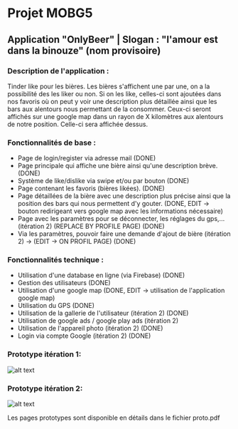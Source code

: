 # Projet MOBG5 

## Application "OnlyBeer" | Slogan : "l'amour est dans la binouze" (nom provisoire)

### Description de l'application : 

Tinder like pour les bières. Les bières s'affichent une par une, on a la possibilité des les liker ou non. Si on les like, celles-ci sont ajoutées
dans nos favoris où on peut y voir une description plus détaillée ainsi que les bars aux alentours nous permettant de la consommer. Ceux-ci seront affichés sur une google map dans un rayon de X kilomètres aux alentours de notre position. Celle-ci sera affichée dessus.  

### Fonctionnalités de base : 

- Page de login/register via adresse mail (DONE)
- Page principale qui affiche une bière ainsi qu'une description brève. (DONE)
- Système de like/dislike via swipe et/ou par bouton (DONE)
- Page contenant les favoris (bières likées). (DONE)
- Page détaillées de la bière avec une description plus précise ainsi que la position des bars qui nous permettent d'y gouter. (DONE, EDIT -> bouton redirigeant vers google map avec les informations nécessaire)  
- Page avec les paramètres pour se déconnecter, les réglages du gps,... (itération 2) (REPLACE BY PROFILE PAGE) (DONE)
- Via les paramètres, pouvoir faire une demande d'ajout de bière (itération 2) -> (EDIT -> ON PROFIL PAGE) (DONE)

### Fonctionnalités technique : 

- Utilisation d'une database en ligne (via Firebase) (DONE)
- Gestion des utilisateurs (DONE)
- Utilisation d'une google map (DONE, EDIT -> utilisation de l'application google map)
- Utilisation du GPS (DONE)
- Utilisation de la gallerie de l'utilisateur (itération 2) (DONE)
- Utilisation de google ads / google play ads (itération 2)
- Utilisation de l'appareil photo (itération 2) (DONE)
- Login via compte Google (itération 2) (DONE)

### Prototype itération 1: 

![alt text](https://cdn.discordapp.com/attachments/913918732647170078/1033008918705745930/prototype_iteration_1.png)

### Prototype itération 2: 

![alt text](https://media.discordapp.net/attachments/913918732647170078/1032994416455077898/unknown.png?width=936&height=670)

Les pages prototypes sont disponible en détails dans le fichier proto.pdf


